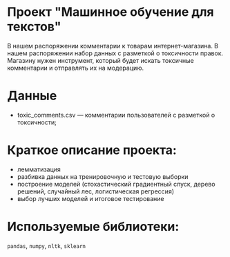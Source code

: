 # Проект "Машинное обучение для текстов"
В нашем распоряжении комментарии к товарам интернет-магазина. В нашем распоряжении набор данных с разметкой о токсичности правок. Магазину нужен инструмент, который будет искать токсичные комментарии и отправлять их на модерацию.
# Данные
   - toxic_comments.csv — комментарии пользователей с разметкой о токсичности;
# Краткое описание проекта:
- лемматизация
- разбивка данных на тренировочную и тестовую выборки
- построение моделей (стохастический градиентный спуск, дерево решений, случайный лес, логистическая регрессия)
- выбор лучших моделей и итоговое тестирование
# Используемые библиотеки: 
`pandas`, `numpy`, `nltk`, `sklearn`

